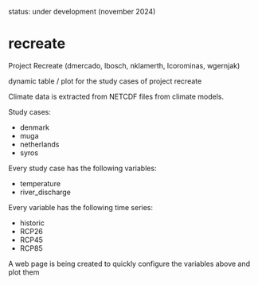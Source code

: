 status: under development (november 2024)

# recreate

Project Recreate (dmercado, lbosch, nklamerth, lcorominas, wgernjak)

dynamic table / plot for the study cases of project recreate

Climate data is extracted from NETCDF files from climate models.

Study cases:
  - denmark
  - muga
  - netherlands
  - syros

Every study case has the following variables:
  - temperature
  - river_discharge

Every variable has the following time series:
  - historic
  - RCP26
  - RCP45
  - RCP85

A web page is being created to quickly configure the variables above and plot them
